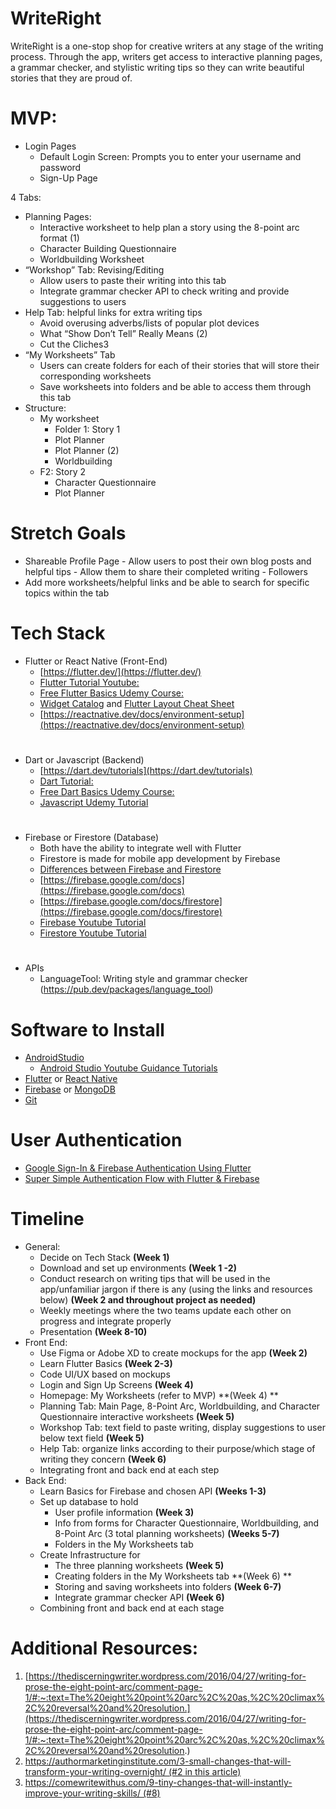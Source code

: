 # WriteRight
WriteRight is a one-stop shop for creative writers at any stage of the writing process. Through the app, writers get access to interactive planning pages, a grammar checker, and stylistic writing tips so they can write beautiful stories that they are proud of.

# MVP:
- Login Pages
    - Default Login Screen: Prompts you to enter your username and password 
    - Sign-Up Page


4 Tabs:
- Planning Pages: 
    - Interactive worksheet to help plan a story using the 8-point arc format (1)
    - Character Building Questionnaire
    - Worldbuilding Worksheet
- “Workshop” Tab: Revising/Editing
    - Allow users to paste their writing into this tab
    - Integrate grammar checker API to check writing and provide suggestions to users
- Help Tab: helpful links for extra writing tips 
    - Avoid overusing adverbs/lists of popular plot devices
    - What “Show Don’t Tell” Really Means (2)
    - Cut the Cliches3
- “My Worksheets” Tab
    - Users can create folders for each of their stories that will store their corresponding worksheets 
    - Save worksheets into folders and be able to access them through this tab
- Structure:
    - My worksheet
        - Folder 1: Story 1
        - Plot Planner
        - Plot Planner (2)
        - Worldbuilding 
    - F2: Story 2
        - Character Questionnaire
        - Plot Planner
# Stretch Goals

- Shareable Profile Page
        - Allow users to post their own blog posts and helpful tips
        - Allow them to share their completed writing 
        - Followers
- Add more worksheets/helpful links and be able to search for specific topics within the tab

# Tech Stack

- Flutter or React Native (Front-End)
    - [https://flutter.dev/](https://flutter.dev/)
    - [Flutter Tutorial Youtube:](https://www.youtube.com/watch?v=1ukSR1GRtMU&list=PL4cUxeGkcC9jLYyp2Aoh6hcWuxFDX6PBJ)
    - [Free Flutter Basics Udemy Course: ](https://www.udemy.com/share/1067vU3@VbyKb3tryUAlCk3vjVnCObMZ8FZB7HAqHDVns-LbeWSqS1CWLEyvzVRz-4gDl_XvaA==/)
    - [Widget Catalog](https://docs.flutter.dev/development/ui/widgets) and [Flutter Layout Cheat Sheet](https://medium.com/flutter-community/flutter-layout-cheat-sheet-5363348d037e)
    - [https://reactnative.dev/docs/environment-setup](https://reactnative.dev/docs/environment-setup)
#
- Dart or Javascript (Backend)
    - [https://dart.dev/tutorials](https://dart.dev/tutorials)
    - [Dart Tutorial:](https://www.youtube.com/watch?v=5rtujDjt50I&list=PLlxmoA0rQ-LyHW9voBdNo4gEEIh0SjG-q) 
    - [Free Dart Basics Udemy Course: ](https://www.udemy.com/share/1067vU3@VbyKb3tryUAlCk3vjVnCObMZ8FZB7HAqHDVns-LbeWSqS1CWLEyvzVRz-4gDl_XvaA==/)
    - [Javascript Udemy Tutorial](https://www.udemy.com/course/javascript-essentials/)
#

- Firebase or Firestore (Database)
    - Both have the ability to integrate well with Flutter 
    - Firestore is made for mobile app development by Firebase 
    - [Differences between Firebase and Firestore](https://firebase.google.com/docs/database/rtdb-vs-firestore)
    - [https://firebase.google.com/docs](https://firebase.google.com/docs)
    - [https://firebase.google.com/docs/firestore](https://firebase.google.com/docs/firestore)
    - [Firebase Youtube Tutorial](https://www.youtube.com/watch?v=9kRgVxULbag)
    - [Firestore Youtube Tutorial ](https://www.youtube.com/watch?v=4d-gIPGzmK4&list=PL4cUxeGkcC9itfjle0ji1xOZ2cjRGY_WB)
#
- APIs
    - LanguageTool: Writing style and grammar checker (https://pub.dev/packages/language_tool)

# Software to Install

- [AndroidStudio](https://developer.android.com/studio)
    - [Android Studio Youtube Guidance Tutorials](https://www.youtube.com/watch?v=EknEIzswvC0&list=PLS1QulWo1RIbb1cYyzZpLFCKvdYV_yJ-E)
- [Flutter](https://docs.flutter.dev/get-started/install) or [React Native](https://reactnative.dev/docs/environment-setup)
- [Firebase](https://firebase.google.com/docs/cli) or [MongoDB](https://www.mongodb.com/)
- [Git](https://git-scm.com/downloads) 

# User Authentication

- [Google Sign-In & Firebase Authentication Using Flutter](https://blog.codemagic.io/firebase-authentication-google-sign-in-using-flutter/)
- [Super Simple Authentication Flow with Flutter & Firebase](https://codewithandrea.com/articles/simple-authentication-flow-with-flutter/)

# Timeline

- General:
    - Decide on Tech Stack **(Week 1)**
    - Download and set up environments **(Week 1 -2)**
    - Conduct research on writing tips that will be used in the app/unfamiliar jargon if there is any (using the links and resources below) **(Week 2 and throughout project as needed)**
    - Weekly meetings where the two teams update each other on progress and integrate properly
    - Presentation **(Week 8-10)**
- Front End:
    - Use Figma or Adobe XD to create mockups for the app **(Week 2)**
    - Learn Flutter Basics **(Week 2-3)**
    - Code UI/UX based on mockups
    - Login and Sign Up Screens **(Week 4)**
    - Homepage: My Worksheets (refer to MVP) **(Week 4) **
    - Planning Tab: Main Page, 8-Point Arc, Worldbuilding, and Character Questionnaire  interactive worksheets **(Week 5)**
    - Workshop Tab: text field to paste writing, display suggestions to user below text field **(Week 5)**
    - Help Tab: organize links according to their purpose/which stage of writing they concern **(Week 6)**
    - Integrating front and back end at each step
- Back End:
    - Learn Basics for Firebase and chosen API **(Weeks 1-3)**
    - Set up database to hold  
        - User profile information **(Week 3)**
        - Info from forms for Character Questionnaire, Worldbuilding, and 8-Point Arc (3 total planning worksheets) **(Weeks 5-7)**
        - Folders in the My Worksheets tab 
    - Create Infrastructure for 
        - The three planning worksheets **(Week 5)**
        - Creating folders in the My Worksheets tab **(Week 6) **
        - Storing and saving worksheets into folders **(Week 6-7)**
        - Integrate grammar checker API **(Week 6)**
    - Combining front and back end at each stage

# Additional Resources:

1. [https://thediscerningwriter.wordpress.com/2016/04/27/writing-for-prose-the-eight-point-arc/comment-page-1/#:~:text=The%20eight%20point%20arc%2C%20as,%2C%20climax%2C%20reversal%20and%20resolution.](https://thediscerningwriter.wordpress.com/2016/04/27/writing-for-prose-the-eight-point-arc/comment-page-1/#:~:text=The%20eight%20point%20arc%2C%20as,%2C%20climax%2C%20reversal%20and%20resolution.)
2. [https://authormarketinginstitute.com/3-small-changes-that-will-transform-your-writing-overnight/ (#2 in this article)](https://authormarketinginstitute.com/3-small-changes-that-will-transform-your-writing-overnight/)
3. [https://comewritewithus.com/9-tiny-changes-that-will-instantly-improve-your-writing-skills/ (#8)](https://comewritewithus.com/9-tiny-changes-that-will-instantly-improve-your-writing-skills/)


